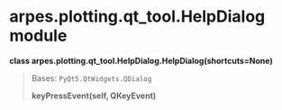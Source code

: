 # arpes.plotting.qt\_tool.HelpDialog module

**class arpes.plotting.qt\_tool.HelpDialog.HelpDialog(shortcuts=None)**

> Bases: `PyQt5.QtWidgets.QDialog`
> 
> **keyPressEvent(self, QKeyEvent)**
